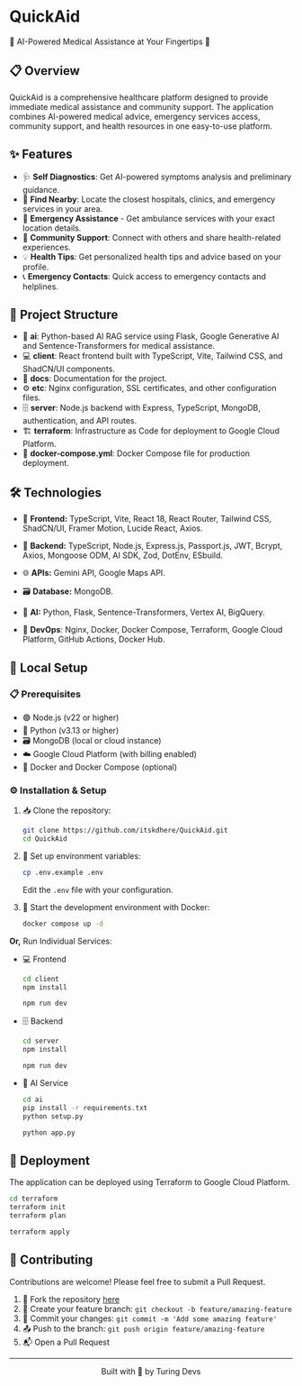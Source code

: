 # QuickAid

🤖 AI-Powered Medical Assistance at Your Fingertips 💊

## 📋 Overview

QuickAid is a comprehensive healthcare platform designed to provide immediate medical assistance and community support. The application combines AI-powered medical advice, emergency services access, community support, and health resources in one easy-to-use platform.

## ✨ Features

- 🩺 **Self Diagnostics**: Get AI-powered symptoms analysis and preliminary guidance.
- 📍 **Find Nearby**: Locate the closest hospitals, clinics, and emergency services in your area.
- 🚨 **Emergency Assistance** - Get ambulance services with your exact location details.
- 👥 **Community Support**: Connect with others and share health-related experiences.
- 💡 **Health Tips**: Get personalized health tips and advice based on your profile.
- 📞 **Emergency Contacts**: Quick access to emergency contacts and helplines.

## 📁 Project Structure

- 🧠 **ai**: Python-based AI RAG service using Flask, Google Generative AI and Sentence-Transformers for medical assistance.
- 💻 **client**: React frontend built with TypeScript, Vite, Tailwind CSS, and ShadCN/UI components.
- 📃 **docs**: Documentation for the project.
- ⚙️ **etc**: Nginx configuration, SSL certificates, and other configuration files.
- 🗄️ **server**: Node.js backend with Express, TypeScript, MongoDB, authentication, and API routes.
- 🏗️ **terraform**: Infrastructure as Code for deployment to Google Cloud Platform.
- 🐳 **docker-compose.yml**: Docker Compose file for production deployment.

## 🛠️ Technologies

- 🎨 **Frontend:** TypeScript, Vite, React 18, React Router, Tailwind CSS, ShadCN/UI, Framer Motion, Lucide React, Axios.

- 🔧 **Backend:** TypeScript, Node.js, Express.js, Passport.js, JWT, Bcrypt, Axios, Mongoose ODM, AI SDK, Zod, DotEnv, ESbuild.

- 🌐 **APIs:** Gemini API, Google Maps API.

- 🗃️ **Database:** MongoDB.

- 🤖 **AI:** Python, Flask, Sentence-Transformers, Vertex AI, BigQuery.

- 🚀 **DevOps**: Nginx, Docker, Docker Compose, Terraform, Google Cloud Platform, GitHub Actions, Docker Hub.

## 🎯 Local Setup

### 📋 Prerequisites

- 🟢 Node.js (v22 or higher)
- 🐍 Python (v3.13 or higher)
- 🗃️ MongoDB (local or cloud instance)
- ☁️ Google Cloud Platform (with billing enabled)
- 🐳 Docker and Docker Compose (optional)

### ⚙️ Installation & Setup

1. 📥 Clone the repository:

   ```bash
   git clone https://github.com/itskdhere/QuickAid.git
   cd QuickAid
   ```

2. 🔧 Set up environment variables:

   ```bash
   cp .env.example .env
   ```

   Edit the `.env` file with your configuration.

3. 🐳 Start the development environment with Docker:
   ```bash
   docker compose up -d
   ```

**Or,** Run Individual Services:

- 💻 Frontend

  ```bash
  cd client
  npm install
  ```

  ```bash
  npm run dev
  ```

- 🗄️ Backend

  ```bash
  cd server
  npm install
  ```

  ```bash
  npm run dev
  ```

- 🧠 AI Service

  ```bash
  cd ai
  pip install -r requirements.txt
  python setup.py
  ```

  ```bash
  python app.py
  ```

## 🚀 Deployment

The application can be deployed using Terraform to Google Cloud Platform.

```bash
cd terraform
terraform init
terraform plan
```

```bash
terraform apply
```

## 🤝 Contributing

Contributions are welcome! Please feel free to submit a Pull Request.

1. 🍴 Fork the repository [here](https://github.com/itskdhere/QuickAid/fork)
2. 🌟 Create your feature branch: `git checkout -b feature/amazing-feature`
3. 💾 Commit your changes: `git commit -m 'Add some amazing feature'`
4. 📤 Push to the branch: `git push origin feature/amazing-feature`
5. 📬 Open a Pull Request

---

<p align="center">
Built with 💜 by Turing Devs
</p>
